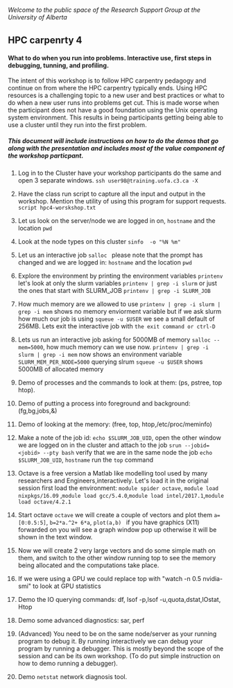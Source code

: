 ###### Welcome to the public space of the Research Support Group at the University of Alberta

## HPC carpenrty 4
#### What to do when you run into problems. Interactive use, first steps in debugging, tunning, and profiling.

The intent of this workshop is to follow HPC carpentry pedagogy and continue on from where the HPC carpentry typically ends.
Using HPC resources is a challenging topic to a new user and best practices or what to do when a new user runs into problems get cut. This is made worse when the participant does not have a good foundation using the Unix operating system environment.  This results in being participants getting being able to use a cluster until they run into the first problem. 



##### This document will include instructions on how to do the demos that go along with the presentation and includes most of the value component of the workshop particpant. 

1. Log in to the Cluster have your workshop participants do the same and open 3 separate windows.
 `ssh user98@training.uofa.c3.ca -X`
1. Have the class run script to capture all the input and output in the workshop. Mention the utility of using this program for support requests. 
`script hpc4-worskshop.txt`
1. Let us look on the server/node we are logged in on, `hostname` and the location `pwd` 
1. Look at the node types on this cluster  `sinfo  -o "%N %m"`
1. Let us an interactive job `salloc `  please note that the prompt has changed and we are  logged in: `hostname` and the location `pwd` 
1. Explore the environment by printing the environment variables `printenv` let's look at only the slurm variables `printenv | grep -i slurm` or just the ones that start with SLURM_JOB `printenv | grep -i SLURM_JOB`
1. How much memory are we allowed to use `printenv | grep -i slurm | grep -i mem` shows no memory enviorment variable but if we ask slurm how much our job is using `squeue -u $USER` we see a small default of 256MB. Lets exit the interactive job with `the exit command or ctrl-D `
1. Lets us run an interactive job asking for 5000MB of memory `salloc --mem=5000`, how much memory can we use now. `printenv | grep -i slurm | grep -i mem` now shows an environment variable `SLURM_MEM_PER_NODE=5000` querying slrum `squeue -u $USER` shows 5000MB of allocated memory
 
1. Demo of processes and the commands to look at them: (ps, pstree, top htop).
1. Demo of putting a process into foreground and background: (fg,bg,jobs,&) 
1. Demo of looking at the memory: (free, top, htop,/etc/proc/meminfo) 
1. Make a note of the job id:  `echo $SLURM_JOB_UID`, open the other window we are logged on in the cluster and attach to the job `srun --jobid=<jobid> --pty bash` verify that we are in the same node the job `echo $SLURM_JOB_UID`, `hostname` run the `top` command

1. Octave is a free version a Matlab like modelling tool used by many researchers and Engineers,interactively.  Let's load it in the original session first load the environment: `module spider octave`, `module load nixpkgs/16.09` ,`module load gcc/5.4.0`,`module load intel/2017.1`,`module load octave/4.2.1`
1. Start octave `octave` we will create a couple of vectors and plot them `a=[0:0.5:5]`, `b=2*a.^2+ 6*a`, `plot(a,b) ` if you have graphics (X11) forwarded on you will see a graph window pop up otherwise it will be shown in the text window.  
1. Now we will create 2 very large vectors and do some simple math on them, and switch to the other window running top to see the memory being allocated and the computations take place. 

1. If we were using a GPU we could replace top with "watch -n 0.5 nvidia-smi" to look at GPU statistics

1. Demo the IO querying commands: df, lsof -p,lsof -u,quota,dstat,IOstat, Htop
1. Demo some advanced diagnostics: sar, perf 
1. (Advanced) You need to be on the same node/server as your running program to debug it. By running interactively we can debug your program by running a debugger. This is mostly beyond the scope of the session and can be its own workshop. (To do put simple instruction on how to demo running a debugger).
1. Demo `netstat` network diagnosis tool. 

